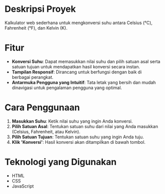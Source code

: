 <h1>Deskripsi Proyek</h1>
Kalkulator web sederhana untuk mengkonversi suhu antara Celsius (°C), Fahrenheit (°F), dan Kelvin (K).

<h1>Fitur</h1>
<ul>
  <li><b>Konversi Suhu</b>: Dapat memasukkan nilai suhu dan pilih satuan asal serta satuan tujuan untuk mendapatkan hasil konversi secara instan.</li>
  <li><b>Tampilan Responsif</b>: Dirancang untuk berfungsi dengan baik di berbagai perangkat.</li>
  <li><b>Antarmuka Pengguna yang Intuitif</b>: Tata letak yang bersih dan mudah dinavigasi untuk pengalaman pengguna yang optimal.</li>
</ul>

<h1>Cara Penggunaan</h1>
<ol>
  <li><b>Masukkan Suhu</b>: Ketik nilai suhu yang ingin Anda konversi.</li>
  <li><b>Pilih Satuan Asal</b>: Tentukan satuan suhu dari nilai yang Anda masukkan (Celsius, Fahrenheit, atau Kelvin).</li>
  <li><b>Pilih Satuan Tujuan</b>: Tentukan satuan suhu yang ingin Anda tuju.</li>
  <li><b>Klik 'Konversi'</b>: Hasil konversi akan ditampilkan di bawah tombol.</li>
</ol>

<h1>Teknologi yang Digunakan</h1>
<ul>
  <li>HTML</li>
  <li>CSS</li>
  <li>JavaScript</li>
</ul>
